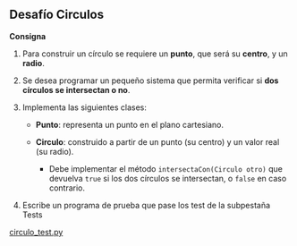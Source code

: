 ## Desafío Circulos

**Consigna**

1. Para construir un círculo se requiere un **punto**, que será su **centro**, y un **radio**.

2. Se desea programar un pequeño sistema que permita verificar si **dos círculos se intersectan o no**.

3. Implementa las siguientes clases:

   * **Punto**: representa un punto en el plano cartesiano.

   * **Circulo**: construido a partir de un punto (su centro) y un valor real (su radio).

     * Debe implementar el método `intersectaCon(Circulo otro)` que devuelva `true` si los dos círculos se intersectan, o `false` en caso contrario.

4. Escribe un programa de prueba que pase los test de la subpestaña Tests

[circulo\_test.py](https://drive.google.com/file/d/19oWG29mLJd8vGItE4vAl-5-oaSpjUE2l/view?usp=sharing)